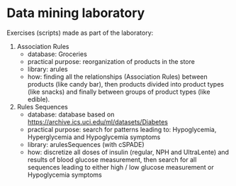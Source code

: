 # Data mining laboratory #
Exercises (scripts) made as part of the laboratory:
1. Association Rules 
	* database: Groceries
	* practical purpose: reorganization of products in the store
	* library: arules
	* how: finding all the relationships (Association Rules) between products (like candy bar), then products divided into product types (like snacks) and finally between groups of product types (like edible).
2. Rules Sequences
	* database: database based on https://archive.ics.uci.edu/ml/datasets/Diabetes
	* practical purpose: search for patterns leading to: Hypoglycemia, Hyperglycemia and Hypoglycemia symptoms 
	* library: arulesSequences (with cSPADE)
	* how: discretize all doses of insulin (regular, NPH and UltraLente) and results of blood glucose measurement, then search for all sequences leading to either high / low glucose measurement or Hypoglycemia symptoms 